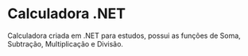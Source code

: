 # Calculadora .NET

Calculadora criada em .NET para estudos, possui as funções de Soma, Subtração, Multiplicação e Divisão.
